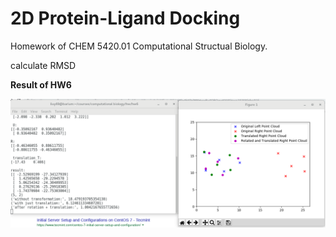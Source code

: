 # 2D Protein-Ligand Docking

Homework of CHEM 5420.01 Computational Structual Biology. 

calculate RMSD

**Result of HW6**

![result of hw6](https://github.com/LanceKnight/CHEM5420/blob/master/hw6/result.png "Result of HW6")
